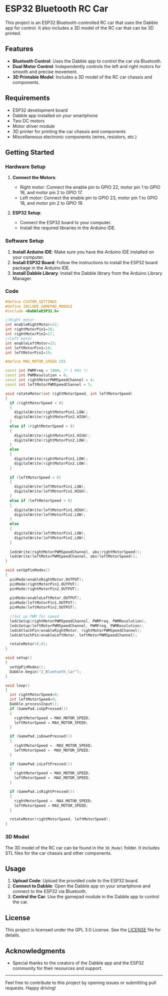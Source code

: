 # ESP32 Bluetooth RC Car

This project is an ESP32 Bluetooth-controlled RC car that uses the Dabble app for control. It also includes a 3D model of the RC car that can be 3D printed. 

## Features

- **Bluetooth Control**: Uses the Dabble app to control the car via Bluetooth.
- **Dual Motor Control**: Independently controls the left and right motors for smooth and precise movement.
- **3D Printable Model**: Includes a 3D model of the RC car chassis and components.

## Requirements

- ESP32 development board
- Dabble app installed on your smartphone
- Two DC motors
- Motor driver module
- 3D printer for printing the car chassis and components
- Miscellaneous electronic components (wires, resistors, etc.)

## Getting Started

### Hardware Setup

1. **Connect the Motors**:
   - Right motor: Connect the enable pin to GPIO 22, motor pin 1 to GPIO 16, and motor pin 2 to GPIO 17.
   - Left motor: Connect the enable pin to GPIO 23, motor pin 1 to GPIO 18, and motor pin 2 to GPIO 19.

2. **ESP32 Setup**:
   - Connect the ESP32 board to your computer.
   - Install the required libraries in the Arduino IDE.

### Software Setup

1. **Install Arduino IDE**: Make sure you have the Arduino IDE installed on your computer.
2. **Install ESP32 Board**: Follow the instructions to install the ESP32 board package in the Arduino IDE.
3. **Install Dabble Library**: Install the Dabble library from the Arduino Library Manager.

### Code

```cpp
#define CUSTOM_SETTINGS
#define INCLUDE_GAMEPAD_MODULE
#include <DabbleESP32.h>

//Right motor
int enableRightMotor=22; 
int rightMotorPin1=16;
int rightMotorPin2=17;
//Left motor
int enableLeftMotor=23;
int leftMotorPin1=18;
int leftMotorPin2=19;

#define MAX_MOTOR_SPEED 255

const int PWMFreq = 1000; /* 1 KHz */
const int PWMResolution = 8;
const int rightMotorPWMSpeedChannel = 4;
const int leftMotorPWMSpeedChannel = 5;

void rotateMotor(int rightMotorSpeed, int leftMotorSpeed)
{
  if (rightMotorSpeed < 0)
  {
    digitalWrite(rightMotorPin1,LOW);
    digitalWrite(rightMotorPin2,HIGH);    
  }
  else if (rightMotorSpeed > 0)
  {
    digitalWrite(rightMotorPin1,HIGH);
    digitalWrite(rightMotorPin2,LOW);      
  }
  else
  {
    digitalWrite(rightMotorPin1,LOW);
    digitalWrite(rightMotorPin2,LOW);      
  }
  
  if (leftMotorSpeed < 0)
  {
    digitalWrite(leftMotorPin1,LOW);
    digitalWrite(leftMotorPin2,HIGH);    
  }
  else if (leftMotorSpeed > 0)
  {
    digitalWrite(leftMotorPin1,HIGH);
    digitalWrite(leftMotorPin2,LOW);      
  }
  else
  {
    digitalWrite(leftMotorPin1,LOW);
    digitalWrite(leftMotorPin2,LOW);      
  }
  
  ledcWrite(rightMotorPWMSpeedChannel, abs(rightMotorSpeed));
  ledcWrite(leftMotorPWMSpeedChannel, abs(leftMotorSpeed));  
}

void setUpPinModes()
{
  pinMode(enableRightMotor,OUTPUT);
  pinMode(rightMotorPin1,OUTPUT);
  pinMode(rightMotorPin2,OUTPUT);
  
  pinMode(enableLeftMotor,OUTPUT);
  pinMode(leftMotorPin1,OUTPUT);
  pinMode(leftMotorPin2,OUTPUT);

  //Set up PWM for speed
  ledcSetup(rightMotorPWMSpeedChannel, PWMFreq, PWMResolution);
  ledcSetup(leftMotorPWMSpeedChannel, PWMFreq, PWMResolution);
  ledcAttachPin(enableRightMotor, rightMotorPWMSpeedChannel);
  ledcAttachPin(enableLeftMotor, leftMotorPWMSpeedChannel); 

  rotateMotor(0,0); 
}

void setup()
{
  setUpPinModes();
  Dabble.begin("Z_Bluetooth_Car"); 
}

void loop()
{
  int rightMotorSpeed=0;
  int leftMotorSpeed=0;
  Dabble.processInput();
  if (GamePad.isUpPressed())
  {
    rightMotorSpeed = MAX_MOTOR_SPEED;
    leftMotorSpeed = MAX_MOTOR_SPEED;
  }

  if (GamePad.isDownPressed())
  {
    rightMotorSpeed = -MAX_MOTOR_SPEED;
    leftMotorSpeed = -MAX_MOTOR_SPEED;
  }

  if (GamePad.isLeftPressed())
  {
    rightMotorSpeed = MAX_MOTOR_SPEED;
    leftMotorSpeed = -MAX_MOTOR_SPEED;
  }

  if (GamePad.isRightPressed())
  {
    rightMotorSpeed = -MAX_MOTOR_SPEED;
    leftMotorSpeed = MAX_MOTOR_SPEED;
  }

  rotateMotor(rightMotorSpeed, leftMotorSpeed);
}
```

### 3D Model

The 3D model of the RC car can be found in the `3D_Model` folder. It includes STL files for the car chassis and other components.

## Usage

1. **Upload Code**: Upload the provided code to the ESP32 board.
2. **Connect to Dabble**: Open the Dabble app on your smartphone and connect to the ESP32 via Bluetooth.
3. **Control the Car**: Use the gamepad module in the Dabble app to control the car.

## License

This project is licensed under the GPL 3.0 License. See the [LICENSE](LICENSE) file for details.

## Acknowledgments

- Special thanks to the creators of the Dabble app and the ESP32 community for their resources and support.

---

Feel free to contribute to this project by opening issues or submitting pull requests. Happy driving!

